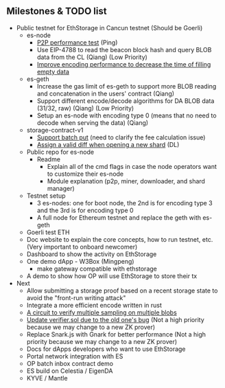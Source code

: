 ## Milestones & TODO list

- Public testnet for EthStorage in Cancun testnet (Should be Goerli)
  - es-node
    - [P2P performance test](https://github.com/ethstorage/go-ethstorage/pull/66) (Ping)
    - Use EIP-4788 to read the beacon block hash and query BLOB data from the CL (Qiang) (Low Priority)
    - [Improve encoding performance to decrease the time of filling empty data](https://github.com/ethstorage/es-node/issues/6)
  - es-geth
    - Increase the gas limit of es-geth to support more BLOB reading and concatenation in the users' contract (Qiang)
    - Support different encode/decode algorithms for DA BLOB data (31/32, raw) (Qiang) (Low Priority)
    - Setup an es-node with encoding type 0 (means that no need to decode when serving the data) (Qiang)
  - storage-contract-v1
    - [Support batch put](https://github.com/ethstorage/storage-contracts-v1/issues/17) (need to clarify the fee calculation issue)
    - [Assign a valid diff when opening a new shard](https://github.com/ethstorage/storage-contracts-v1/issues/23) (DL)
  - Public repo for es-node
    - Readme
      - Explain all of the cmd flags in case the node operators want to customize their es-node
      - Module explanation (p2p, miner, downloader, and shard manager)
  - Testnet setup
    - 3 es-nodes: one for boot node, the 2nd is for encoding type 3 and the 3rd is for encoding type 0
    - A full node for Ethereum testnet and replace the geth with es-geth
  - Goerli test ETH
  - Doc website to explain the core concepts, how to run testnet, etc. (Very important to onboard newcomer)
  - Dashboard to show the activity on EthStorage
  - One demo dApp - W3Box (Mingpeng)
      - make gateway compatible with ethstorage
  - A demo to show how OP will use EthStorage to store their tx
- Next
  - Allow submitting a storage proof based on a recent storage state to avoid the "front-run writing attack"
  - Integrate a more efficient encode written in rust
  - [A circuit to verify multiple sampling on multiple blobs](https://github.com/ethstorage/storage-contracts-v1/issues/20)
  - [Update verifier.sol due to the old one's bug](https://github.com/ethstorage/storage-contracts-v1/pull/10) (Not a high priority because we may change to a new ZK prover)
  - Replace Snark.js with Gnark for better performance (Not a high priority because we may change to a new ZK prover)
  - Docs for dApps developers who want to use EthStorage
  - Portal network integration with ES
  - OP batch inbox contract demo
  - ES build on Celestia / EigenDA
  - KYVE / Mantle
